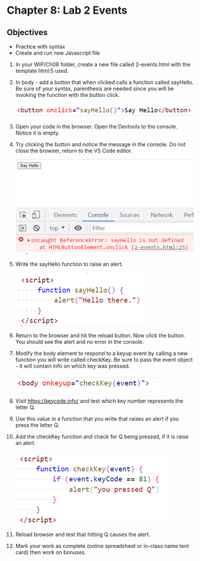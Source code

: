 # Chapter 8: Lab 2 Events

## Objectives

* Practice with syntax
* Create and run new Javascript file


1. In your WIP/Ch08 folder, create a new file called 2-events.html with the template html:5 used.

1. In body - add a button that when clicked calls a function called sayHello. Be sure of your syntax, parenthesis are needed since you will be invoking the function with the button click.

    ![Open in Preview mode to see image ](../screenshots/8-2-1-button.png)

1. Open your code in the browser. Open the Devtools to the console. Notice it is empty.

1. Try clicking the button and notice the message in the console. Do not close the browser, return to the VS Code editor.

    ![Open in Preview mode to see image ](../screenshots/8-2-2-console-error.png)

1. Write the sayHello function to raise an alert.

    ![Open in Preview mode to see image ](../screenshots/8-2-3-say-hello.png)


1. Return to the browser and hit the reload button. Now click the button. You should see the alert and no error in the console.

1. Modify the body element to respond to a keyup event by calling a new function you will write  called checkKey. Be sure to pass the event object - it will contain info on which key was pressed.

    ![Open in Preview mode to see image ](../screenshots/8-2-5-body.png)

1. Visit <https://keycode.info/> and test which key number represents the letter Q.

1. Use this value in a function that you write that raises an alert if you press the letter Q.

1. Add the checkKey function and check for Q being pressed, if it is raise an alert. 


    ![Open in Preview mode to see image ](../screenshots/8-2-4-raise-alert.png)

1. Reload browser and test that hitting Q causes the alert.

1. Mark your work as complete (online spreadsheet or in-class name tent card) then work on bonuses.
